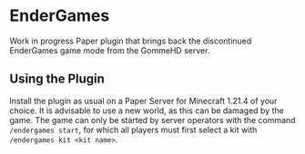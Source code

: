 # EnderGames

Work in progress Paper plugin that brings back the discontinued EnderGames game mode from the GommeHD server.

## Using the Plugin

Install the plugin as usual on a Paper Server for Minecraft 1.21.4 of your choice. It is advisable to use a new world, as this can be damaged by the game.
The game can only be started by server operators with the command `/endergames start`, for which all players must first select a kit with `/endergames kit <kit name>`.
